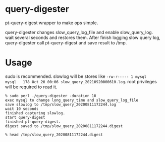 # query-digester

pt-query-digest wrapper to make ops simple.

query-digester changes slow_query_log_file and enable slow_query_log.
wait several seconds and restores them.
After finish logging slow query log, query-digester call pt-query-digest and save result to /tmp.

# Usage

sudo is recommended. slowlog will be stores like `-rw-r----- 1 mysql  mysql   178 Oct 20 00:06 slow_query_20210920000610.log`.
root privileges will be required to read it.

```
% sudo perl ./query-digester -duration 10        
exec mysql to change long_query_time and slow_query_log_file
save slowlog to /tmp/slow_query_20200811172244.log
wait 10 seconds
finished capturing slowlog.
start query-digest
finished pt-query-digest.
digest saved to /tmp/slow_query_20200811172244.digest

% head /tmp/slow_query_20200811172244.digest
```
